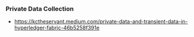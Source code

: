 ### Private Data Collection
- https://kctheservant.medium.com/private-data-and-transient-data-in-hyperledger-fabric-46b5258f391e
